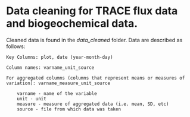 # Data cleaning for TRACE flux data and biogeochemical data. 

Cleaned data is found in the *data_cleaned* folder. Data are described as follows:

    Key Columns: plot, date (year-month-day)

    Column names: varname_unit_source

    For aggregated columns (columns that represent means or measures of variation): varname_measure_unit_source

        varname - name of the variable
        unit - unit
        measure - measure of aggregated data (i.e. mean, SD, etc)
        source - file from which data was taken
